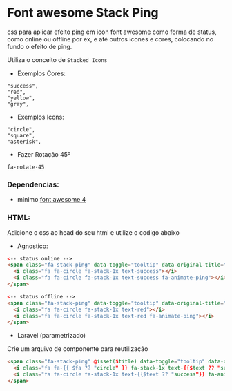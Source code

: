 # Font awesome Stack Ping

css para aplicar efeito ping em icon font awesome como forma de status, como online ou offline por ex, e até outros icones e cores, colocando no fundo o efeito de ping.

Utiliza o conceito de `Stacked Icons`

- Exemplos Cores:

```text
"success",
"red",     
"yellow",  
"gray",
```

- Exemplos Icons:

```text
"circle",
"square",
"asterisk",
```

- Fazer Rotação 45º

```text
fa-rotate-45
```

### Dependencias: 

- minimo [font awesome 4](https://fontawesome.com/v4/)

### HTML:

Adicione o css ao head do seu html e utilize o codigo abaixo

- Agnostico:
```html
<-- status online -->
<span class="fa-stack-ping" data-toggle="tooltip" data-original-title="online">
  <i class="fa fa-circle fa-stack-1x text-success"></i>
  <i class="fa fa-circle fa-stack-1x text-success fa-animate-ping"></i>
</span>
```

```html
<-- status offline -->
<span class="fa-stack-ping" data-toggle="tooltip" data-original-title="offline">
  <i class="fa fa-circle fa-stack-1x text-red"></i>
  <i class="fa fa-circle fa-stack-1x text-red fa-animate-ping"></i>
</span>
```

- Laravel (parametrizado)

Crie um arquivo de componente para reutilização

```html
<span class="fa-stack-ping" @isset($title) data-toggle="tooltip" data-original-title="{{ $title }}" @endisset>
  <i class="fa fa-{{ $fa ?? "circle" }} fa-stack-1x text-{{$text ?? "success"}}"></i>
  <i class="fa fa-circle fa-stack-1x text-{{$text ?? "success"}} fa-animate-ping"></i>
</span>
```
